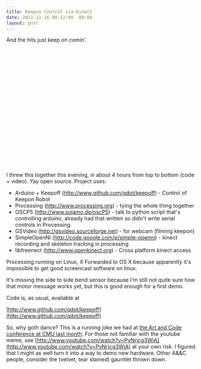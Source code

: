 ```yaml
--- 
title: Keepon Control via Kinect
date: 2011-11-16 00:12:09 -08:00
layout: post
---
```


And the hits just keep on comin'.

<CENTER><object width="420" height="315"><param name="movie" value="http://www.youtube.com/v/6XhbYWLnsq0?version=3&amp;hl=en_US"></param><param name="allowFullScreen" value="true"></param><param name="allowscriptaccess" value="always"></param><embed src="http://www.youtube.com/v/6XhbYWLnsq0?version=3&amp;hl=en_US" type="application/x-shockwave-flash" width="420" height="315" allowscriptaccess="always" allowfullscreen="true"></embed></object></CENTER>

I threw this together this evening, in about 4 hours from top to
bottom (code + video). Yay open source. Project uses:

* Arduino + Keepoff (http://www.github.com/qdot/keepoff) - Control of Keepon Robot
* Processing (http://www.processing.org) - tying the whole thing together
* OSCP5 (http://www.sojamo.de/oscP5) - talk to python script that's controlling arduino, already had that written so didn't write serial controls in Processing
* GSVideo (http://gsvideo.sourceforge.net) - for webcam (filming keepon)
* SimpleOpenNI (http://code.google.com/p/simple-openni) - kinect recording and skeleton tracking in processing
* libfreenect (http://www.openkinect.org) - Cross platform kinect access

Processing running on Linux, X Forwarded to OS X because apparently
it's impossible to get good screencast software on linux.

It's missing the side to side bend sensor because I'm still not quite
sure how that motor message works yet, but this is good enough for a
first demo.

Code is, as usual, available at

[http://www.github.com/qdot/keepoff](http://www.github.com/qdot/keepoff)

So, why goth dance? This is a running joke we had at
[the Art and Code conference at CMU last month](http://www.artandcode.com/3d).
For those not familiar with the youtube meme, see
[http://www.youtube.com/watch?v=PvNrjcg3WjA](http://www.youtube.com/watch?v=PvNrjcg3WjA)
at your own risk. I figured that I might as well turn it into a way to
demo new hardware. Other A&&C people, consider the (velvet, tear
stained) gauntlet thrown down.
